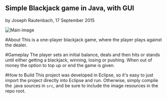 ## Simple Blackjack game in Java, with GUI
by Joseph Rautenbach, 17 September 2015

![Main image](http://i.imgur.com/tibL3bM.png)

#About
This is a one-player blackjack game, where the player plays against the dealer.

#Gameplay
The player sets an initial balance, deals and then hits or stands until either getting a blackjack, winning, losing or pushing.
When out of money the option to top up or end the game is given.

#How to Build
This project was developed in Eclipse, so it's easy to just import the project directly into Eclipse and run.
Otherwise, simply compile the .java sources in `src`, and be sure to include the image resources in the repo root.